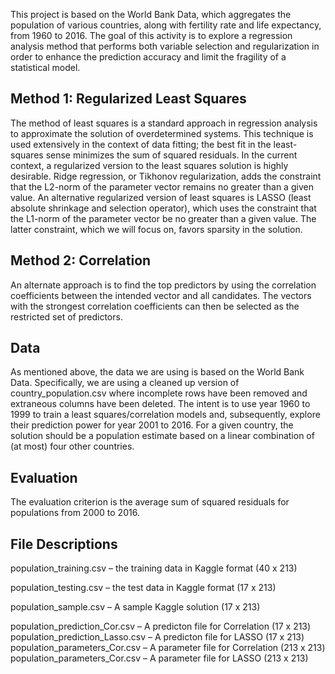 This project is based on the World Bank Data, which aggregates the population of various countries, along with fertility rate and life expectancy, from 1960 to 2016. 
The goal of this activity is to explore a regression analysis method that performs both variable selection and regularization in order to enhance the prediction accuracy and limit the fragility of a statistical model.

## Method 1: Regularized Least Squares

The method of least squares is a standard approach in regression analysis to approximate the solution of overdetermined systems. 
This technique is used extensively in the context of data fitting; the best fit in the least-squares sense minimizes the sum of squared residuals. 
In the current context, a regularized version to the least squares solution is highly desirable. Ridge regression, or Tikhonov regularization, adds the constraint that the L2-norm of the 
parameter vector remains no greater than a given value. An alternative regularized version of least squares is LASSO (least absolute shrinkage and selection operator), which uses the 
constraint that the L1-norm of the parameter vector be no greater than a given value. The latter constraint, which we will focus on, favors sparsity in the solution.

## Method 2: Correlation

An alternate approach is to find the top predictors by using the correlation coefficients between the intended vector and all candidates. The vectors with the strongest correlation 
coefficients can then be selected as the restricted set of predictors.

## Data

As mentioned above, the data we are using is based on the World Bank Data. Specifically, we are using a cleaned up version of country_population.csv where incomplete rows have been 
removed and extraneous columns have been deleted. The intent is to use year 1960 to 1999 to train a least squares/correlation models and, subsequently, explore their prediction power 
for year 2001 to 2016. For a given country, the solution should be a population estimate based on a linear combination of (at most) four other countries. 

## Evaluation
The evaluation criterion is the average sum of squared residuals for populations from 2000 to 2016.

## File Descriptions

population_training.csv – the training data in Kaggle format (40 x 213)

population_testing.csv – the test data in Kaggle format (17 x 213)

population_sample.csv – A sample Kaggle solution (17 x 213)

population_prediction_Cor.csv – A predicton file for Correlation (17 x 213)
population_prediction_Lasso.csv – A predicton file for LASSO (17 x 213)
population_parameters_Cor.csv – A parameter file for Correlation (213 x 213)
population_parameters_Cor.csv – A parameter file for LASSO (213 x 213)
